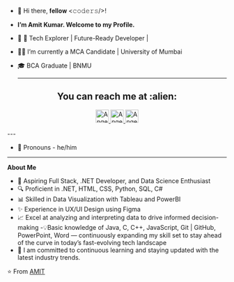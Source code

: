 - 👋 Hi there,  𝐟𝐞𝐥𝐥𝐨𝐰 <𝚌𝚘𝚍𝚎𝚛𝚜/>!
- **I’m Amit Kumar. Welcome to my Profile.**
- 👀 🌟 Tech Explorer | Future-Ready Developer | 

- 👨‍🎓 I’m currently a MCA Candidate | University of Mumbai
- 🎓 BCA Graduate | BNMU

  ---
 <h2 align="center">You can reach me at :alien:</h2>
 <p align="center">
  
  <a href="https://www.linkedin.com/in/camit001/">
    <img src="https://www.vectorlogo.zone/logos/linkedin/linkedin-icon.svg" alt="Angel Santiago Jaime Zavala's LinkedIn Profile" height="30" width="30">
  </a>

  <a href="mailto:amitkr20850@gmail.com">
    <img src="https://static.vecteezy.com/system/resources/previews/022/613/021/original/google-mail-gmail-icon-logo-symbol-free-png.png" alt="Angel Santiago Jaime Zavala's LinkedIn Profile" height="30" width="30">
  </a>

  <a href="https://twitter.com/camit001__">
    <img src="https://static.vecteezy.com/system/resources/previews/027/395/710/original/twitter-brand-new-logo-3-d-with-new-x-shaped-graphic-of-the-world-s-most-popular-social-media-free-png.png" alt="Angel Santiago Jaime Zavala's LinkedIn Profile" height="30" width="30">
  </a>
  
 </p>
---

- 👀 Pronouns - he/him
<!--
- <p align="center"> <img src="https://komarev.com/ghpvc/?username=camit001" alt="camit001" /> <img src="https://img.shields.io/badge/Pronouns-He%2FHim-green" alt="pronouns: he/him" /> </p>
-->
--- 
  **About Me**
- 💼 Aspiring Full Stack, .NET Developer, and Data Science Enthusiast
- 🔍 Proficient in .NET, HTML, CSS, Python, SQL, C#
- 📊 Skilled in Data Visualization with Tableau and PowerBI
- ✨ Experience in UX/UI Design using Figma
- 📈 Excel at analyzing and interpreting data to drive informed decision-making
-💡Basic knowledge of Java, C, C++, JavaScript, Git | GitHub, PowerPoint, Word   — continuously expanding my skill set to stay ahead of the curve in today’s fast-evolving tech landscape
- 👋 I am committed to continuous learning and staying updated with the latest industry trends. 

⭐ From [AMIT](https://github.com/camit001)




<!---
camit001/camit001 is a ✨ special ✨ repository because its `README.md` (this file) appears on your GitHub profile.
You can click the Preview link to take a look at your changes.
--->
